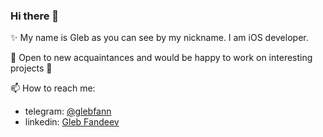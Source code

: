 ### Hi there 👋

✨ My name is Gleb as you can see by my nickname. I am iOS developer.

🌟 Open to new acquaintances and would be happy to work on interesting projects 🙂

📫 How to reach me:
* telegram: [@glebfann](https://telegram.me/glebfann)
* linkedin: [Gleb Fandeev](https://www.linkedin.com/in/gleb-fandeev/)
